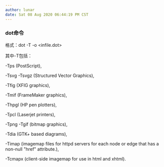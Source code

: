 ```yaml
---
author: lunar
date: Sat 08 Aug 2020 06:44:19 PM CST
---
```


### dot命令

格式：dot -T<type> -o<outfile> <infile.dot>

其中-T<type>包括：

-Tps (PostScript),

-Tsvg -Tsvgz (Structured Vector Graphics),

-Tfig (XFIG  graphics),

-Tmif  (FrameMaker graphics),

-Thpgl (HP pen plotters),

-Tpcl (Laserjet printers),

-Tpng -Tgif (bitmap graphics),

-Tdia (GTK+ based diagrams),

-Timap (imagemap files for httpd servers for each node or edge  that  has a non-null "href" attribute.),

-Tcmapx (client-side imagemap for use in html and xhtml).


